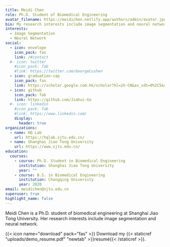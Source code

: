 ```yaml
---
title: Meidi Chen
role: Ph.D. Student of Biomedical Engineering
avatar_filename: https://meidichen.netlify.app/authors/admin/avatar.jpg
bio: My research interests include image segmentation and neural network.
interests:
  - Image Segmentation
  - Neural Network
social:
  - icon: envelope
    icon_pack: fas
    link: /#contact
  #- icon: twitter
    #icon_pack: fab
    #link: https://twitter.com/GeorgeCushen
  - icon: graduation-cap
    icon_pack: fas
    link: https://scholar.google.com.hk/scholar?hl=zh-CN&as_sdt=0%2C5&q=meidi+chen&btnG=
  - icon: github
    icon_pack: fab
    link: https://github.com/Jiahui-Gu
  #- icon: linkedin
    #icon_pack: fab
    #link: https://www.linkedin.com/
    display:
      header: true
organizations:
  - name: HQ Lab
    url: https://hqlab.sjtu.edu.cn/
  - name: Shanghai Jiao Tong University
    url: https://www.sjtu.edu.cn/
education:
  courses:
    - course: Ph.D. Student in Biomedical Engineering
      institution: Shanghai Jiao Tong University
      year: ""
    - course: B.S. in Biomedical Engineering
      institution: Chongqing University
      year: 2020
email: meidichen@sjtu.edu.cn
superuser: true
highlight_name: false
---
```

Meidi Chen is a Ph.D. student of biomedical engineering at Shanghai Jiao Tong University. Her research interests include image segmentation and neural network. 

{{< icon name="download" pack="fas" >}} Download my {{< staticref "uploads/demo_resume.pdf" "newtab" >}}resumé{{< /staticref >}}.